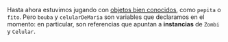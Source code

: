 Hasta ahora estuvimos jugando con [objetos bien conocidos](https://staging.mumuki.io/exercises/4281-programacion-con-objetos-referencias-objetos-bien-conocidos), como `pepita` o `fito`. Pero `bouba` y `celularDeMaria` son variables que declaramos en el momento: en particular, son referencias que apuntan a **instancias** de `Zombi` y `Celular`.